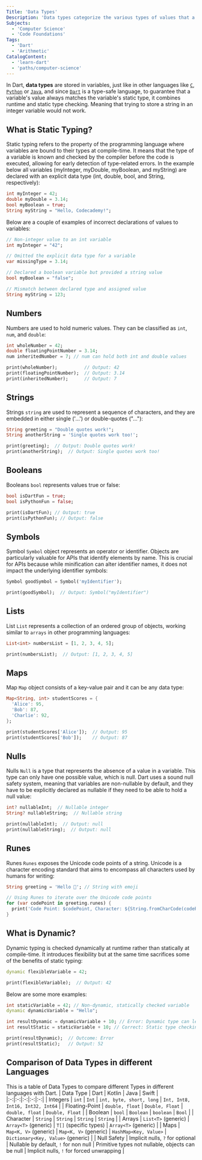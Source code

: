 ```yaml
---
Title: 'Data Types'
Description: 'Data types categorize the various types of values that a program can store and manipulate.'
Subjects:
  - 'Computer Science'
  - 'Code Foundations'
Tags:
  - 'Dart'
  - 'Arithmetic'
CatalogContent:
  - 'learn-dart'
  - 'paths/computer-science'
---
```


In Dart, **data types** are stored in variables, just like in other languages like [`C`](https://www.codecademy.com/resources/docs/c/variables), [`Python`](https://www.codecademy.com/resources/docs/python/variables) or [`Java`](https://www.codecademy.com/resources/docs/java/variables), and since [`Dart`](https://www.codecademy.com/resources/docs/dart) is a type-safe language, to guarantee that a variable's value always matches the variable's static type, it combines runtime and static type checking. Meaning that trying to store a string in an integer variable would not work.

## What is Static Typing?

Static typing refers to the property of the programming language where variables are bound to their types at compile-time. It means that the type of a variable is known and checked by the compiler before the code is executed, allowing for early detection of type-related errors. In the example below all variables (myInteger, myDouble, myBoolean, and myString) are declared with an explicit data type (int, double, bool, and String, respectively):

```dart
int myInteger = 42;
double myDouble = 3.14;
bool myBoolean = true;
String myString = "Hello, Codecademy!";
```

Below are a couple of examples of incorrect declarations of values to variables:

```dart
// Non-integer value to an int variable
int myInteger = "42";

// Omitted the explicit data type for a variable
var missingType = 3.14;

// Declared a boolean variable but provided a string value
bool myBoolean = "false";

// Mismatch between declared type and assigned value
String myString = 123;
```

## Numbers

Numbers are used to hold numeric values. They can be classified as `int`, `num`, and `double`:

```dart
int wholeNumber = 42;
double floatingPointNumber = 3.14;
num inheritedNumber = 7; // num can hold both int and double values

print(wholeNumber);          // Output: 42
print(floatingPointNumber);  // Output: 3.14
print(inheritedNumber);      // Output: 7
```

## Strings

Strings `string` are used to represent a sequence of characters, and they are embedded in either single ('...') or double-quotes ("..."):

```dart
String greeting = "Double quotes work!";
String anotherString = 'Single quotes work too!';

print(greeting);  // Output: Double quotes work!
print(anotherString);  // Output: Single quotes work too!
```

## Booleans

Booleans `bool` represents values true or false:

```dart
bool isDartFun = true;
bool isPythonFun = false;

print(isDartFun); // Output: true
print(isPythonFun); // Output: false
```

## Symbols

Symbol `Symbol` object represents an operator or identifier. Objects are particularly valuable for APIs that identify elements by name. This is crucial for APIs because while minification can alter identifier names, it does not impact the underlying identifier symbols:

```dart
Symbol goodSymbol = Symbol('myIdentifier');

print(goodSymbol);  // Output: Symbol("myIdentifier")
```

## Lists

List `List` represents a collection of an ordered group of objects, working similar to `arrays` in other programming languages:

```dart
List<int> numbersList = [1, 2, 3, 4, 5];

print(numbersList);  // Output: [1, 2, 3, 4, 5]
```

## Maps

Map `Map` object consists of a key-value pair and it can be any data type:

```dart
Map<String, int> studentScores = {
  'Alice': 95,
  'Bob': 87,
  'Charlie': 92,
};

print(studentScores['Alice']);  // Output: 95
print(studentScores['Bob']);    // Output: 87
```

## Nulls

Nulls `Null` is a type that represents the absence of a value in a variable. This type can only have one possible value, which is null. Dart uses a sound null safety system, meaning that variables are non-nullable by default, and they have to be explicitly declared as nullable if they need to be able to hold a null value:

```dart
int? nullableInt;  // Nullable integer
String? nullableString;  // Nullable string

print(nullableInt);  // Output: null
print(nullableString);  // Output: null
```

## Runes

Runes `Runes` exposes the Unicode code points of a string. Unicode is a character encoding standard that aims to encompass all characters used by humans for writing:

```dart
String greeting = 'Hello 👋'; // String with emoji

// Using Runes to iterate over the Unicode code points
for (var codePoint in greeting.runes) {
  print('Code Point: $codePoint, Character: ${String.fromCharCode(codePoint)}');
}
```

## What is Dynamic?

Dynamic typing is checked dynamically at runtime rather than statically at compile-time. It introduces flexibility but at the same time sacrifices some of the benefits of static typing:

```dart
dynamic flexibleVariable = 42;

print(flexibleVariable);  // Output: 42
```

Below are some more examples:

```dart
int staticVariable = 42; // Non-dynamic, statically checked variable
dynamic dynamicVariable = "Hello";

int resultDynamic = dynamicVariable + 10; // Error: Dynamic type can lead to runtime errors
int resultStatic = staticVariable + 10; // Correct: Static type checking

print(resultDynamic);  // Outcome: Error
print(resultStatic);   // Output: 52
```

## Comparison of Data Types in different Languages
This is a table of Data Types to compare different Types in different languages with Dart.
| Data Type  | Dart | Kotlin | Java | Swift |
|:-:|:-:|:-:|:-:|:-:|
| Integers | ```int``` | ```Int``` | ```int, byte, short, long``` |  ```Int, Int8, Int16, Int32, Int64``` |
|  Floating-Point |  ```double, float``` |  ```Double, Float``` |  ```double, float``` | ```Double, Float```  |
| Boolean | ```bool``` |  ```Boolean``` | ```boolean```  | ```Bool```  |
| Character  |  ```String``` |  ```String``` |  ```String```  |  ```String``` |
| Arrays  |  ```List<T>``` (generic) |  ```Array<T>``` (generic) |  ```T[]``` (specific types) |  ```Array<T>``` (generic) |
| Maps  | ```Map<K, V>``` (generic)  |  ```Map<K, V>``` (generic) |  ```HashMap<Key, Value>``` | ```Dictionary<Key, Value>``` (generic)  |
| Null Safety  | Implicit nulls, ```?``` for optional |  Nullable by default, ```!``` for non null |  Primitive types not nullable, objects can be null  | Implicit nulls, ```!``` for forced unwrapping |
